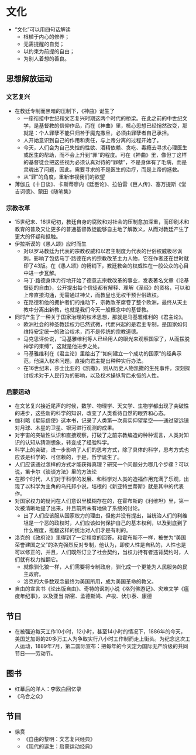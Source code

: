 # 文化

* “文化”可以用四句话解读
    - 根植于内心的修养； 
    - 无需提醒的自觉； 
    - 以约束为前提的自由； 
    - 为别人着想的善良。

## 思想解放运动

### 文艺复兴

* 在教廷专制而黑暗的压制下，《神曲》诞生了
    - 一座衔接中世纪和文艺复兴时期这两个时代的桥梁。在此之前的中世纪文学，是基督教的信仰作品，而在《神曲》里，核心思想已经悄然改变，那就是：个人罪孽不能只归咎于魔鬼撒旦，必须由罪孽者自己承担。
    - 人开始意识到自己的作用和责任，与上帝分离的过程开始了。
    - 今天，人们会为自己失控的性欲、酒精依赖、贪吃、毒瘾去寻求心理医生或医生的帮助，而不会上升到“罪”的程度。可在《神曲》里，像但丁这样的基督徒会把这些视为必须认真对待的“罪孽”，不是身体有了毛病，而是灵魂出了问题，因此，需要寻求的不是医生的治疗，而是上帝的拯救。
    - 从“罪”的角度，重新审视我们的欲望
* 薄伽丘《十日谈》、卡斯蒂廖内《廷臣论》、拉伯雷《巨人传》、塞万提斯《堂吉诃德》、蒙田《随笔集》

### 宗教改革

* 15世纪末、16世纪初，教廷自身的腐败和对社会的压制愈加深重，而印刷术和教育的普及又让更多的普通基督教徒能够自主地了解教义，从而对教廷产生了更大的怀疑和抵触。
* 伊拉斯谟的《愚人颂》应时而生
    - 对以罗马教廷为代表的宗教权威和以君主制度为代表的世俗权威极尽讽刺，影响了包括马丁·路德在内的宗教改革主力人物，它在作者还在世时就印了43版。在《愚人颂》的畅销下，教廷教会的权威性在一般公众的心目中进一步瓦解。
    - 马丁·路德身体力行地开始了德意志宗教改革的事业，发表著名文章《论基督徒的自由》，公开提出每个信徒都有解释、理解《圣经》的资格，可以和上帝直接沟通，无需通过神父，而教皇也无权干预世俗政权。
    - 在路德和他的拥护者们的推动下，宗教改革席卷了整个欧洲，最终从天主教中分离出新教，也就是我们今天一般概念中的基督教。
* 同时产生了一种关于国家治理的权术思想，那就是马基雅维利的《君主论》。
    - 欧洲社会的神圣教廷权力已然式微，代而兴起的是君主专制，是国家如何维持安定统一的政治权术，而不是传统的宗教道德。
    - 马克思评价说，“马基雅维利等人已经用人的眼光来观察国家了，从而摆脱神学的束缚”，这就是他进步之处。
    - 马基雅维利在《君主论》里给出了“如何建立一个成功的国家”的经典示范，他深入权术问题，直接向君主提出种种实行办法。
    - 在16世纪末，莎士比亚的《凯撒》，则从历史人物凯撒的生死事件，深刻探讨权术对于人民行为的影响，以及权术操纵背后永恒的人性。

### 启蒙运动

* 在文艺复兴接近尾声的时候，数学、物理学、天文学、生物学都出现了突破性的进步，这些新的科学的知识，改变了人类看待自然的眼界和心态。
* 伽利略《星际信使》这本书，记录了人类第一次真实仰望星空——通过望远镜对月球、木星的卫星、银河进行观测的成果。
* 对宇宙的突破性认识和直接观察，打破了之前宗教编造的种种谎言，人类对知识的认知从猜测想象，转变成了经验科学。
* 科学上的突破，进一步影响了人们的思考方式，除了具体的科学，思考方式也应该是科学的、可信赖的，于是，哲学诞生了。
* 人们应该通过怎样的方式才能获得真理？研究一个问题分为哪几个步骤？可以说，笛卡尔《谈谈方法》里的方法论
* 在那个时代，人们对于科学的发展、和科学对人类的造福作用充满了乐观，出现了以科学为主角的乌托邦小说，培根的《新亚特兰蒂斯》就是其中的代表作。
* 对国家权力的疑问在人们意识里模糊存在的，在霍布斯的《利维坦》里，第一次被清晰地提了出来，并且前所未有地做了系统的讨论。
    - 出了人们应该服从国家权力的理由，但他并没有提出，当统治人们的利维坦是一个恶的政权时，人们应该如何保护自己的基本权利，以及到底到了什么程度，推翻这样的统治对人们才是有利的。
* 洛克的《政府论》里得到了一定程度的回答。和霍布斯不一样，被誉为“美国荣誉建国之父”的洛克强烈反对专制，他认为，即使人性是自私的，人性也是可以修正的，并且，人们既然订立了社会契约，当权力持有者违背契约时，人们就有权力推翻它。
    - 就像驯化狼一样，人们需要将专制政府，驯化成一个更能为人民服务的民主政府。
    - 洛克的大多数观念最终为美国所用，成为美国革命的教父。
* 自由的宣言书《论出版自由》、奇特的讽刺小说《格列佛游记》、灾难文学《瘟疫年纪事》，以及亚当·斯密、孟德斯鸠、卢梭、伏尔泰、康德

## 节日

* 在被强迫每天工作10小时，12小时，甚至14小时的情况下，1886年的今天，美国芝加哥的20多万工人为争取实行八小时工作制而走上街头。为纪念这次工人运动，1889年7月，第二国际宣布：把每年的今天定为国际无产阶级的共同节日——劳动节。

## 图书

* 红幕后的洋人：李敦白回忆录
* 《乌合之众》

## 节目

* 徐贲
    - 《自由的黎明：文艺复兴经典》
    - 《现代的诞生：启蒙运动经典》
